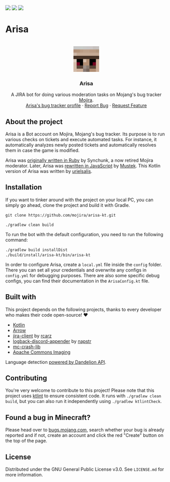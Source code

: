<!-- shields -->
[![](https://img.shields.io/github/issues/mojira/arisa-kt)](https://github.com/mojira/arisa-kt/issues)
[![](https://img.shields.io/github/stars/mojira/arisa-kt)](https://github.com/mojira/arisa-kt/stargazers)
[![](https://img.shields.io/github/license/mojira/arisa-kt)](https://github.com/mojira/arisa-kt/blob/master/LICENSE.md)

# Arisa

<!-- PROJECT LOGO -->
<br/>
<div align="center">
  <a href="https://bugs.mojang.com/">
    <img src="arisa.png" alt="Arisa" width="80" height="80">
  </a>

<h3>Arisa</h3>

  <p>
    A JIRA bot for doing various moderation tasks on Mojang's bug tracker <a href="https://bugs.mojang.com/">Mojira</a>.
    <br/>
    <a href="https://bugs.mojang.com/secure/ViewProfile.jspa?name=arisabot">Arisa's bug tracker profile</a>
    ·
    <a href="https://github.com/mojira/arisa-kt/issues">Report Bug</a>
    ·
    <a href="https://github.com/mojira/arisa-kt/issues">Request Feature</a>
  </p>
</div>

## About the project

Arisa is a Bot account on Mojira, Mojang's bug tracker. Its purpose is to run various checks on tickets and execute
automated tasks.
For instance, it automatically analyzes newly posted tickets and automatically resolves them in case the game is
modified.

Arisa was [originally written in Ruby](https://github.com/mojira/arisa) by Synchunk, a now retired Mojira moderator.
Later, Arisa was [rewritten in JavaScript](https://github.com/mojira/arisa-js) by [Mustek](https://github.com/Mustek).
This Kotlin version of Arisa was written by [urielsalis](https://github.com/urielsalis).

## Installation

If you want to tinker around with the project on your local PC, you can simply go ahead, clone the project and build it
with Gradle.

```
git clone https://github.com/mojira/arisa-kt.git
```

```
./gradlew clean build
```

To run the bot with the default configuration, you need to run the following command:

```
./gradlew build installDist
./build/install/arisa-kt/bin/arisa-kt
```

In order to configure Arisa, create a `local.yml` file inside the `config` folder.
There you can set all your credentials and overwrite any configs in `config.yml` for debugging purposes.
There are also some specific debug configs, you can find their documentation in the `ArisaConfig.kt` file.

## Built with

This project depends on the following projects, thanks to every developer who makes their code open-source! :heart:

- [Kotlin](https://kotlinlang.org/)
- [Arrow](https://arrow-kt.io/)
- [jira-client](https://github.com/rcarz/jira-client) by [rcarz](https://github.com/rcarz)
- [logback-discord-appender](https://github.com/napstr/logback-discord-appender) by [napstr](https://github.com/napstr)
- [mc-crash-lib](https://github.com/urielsalis/mc-crash-lib)
- [Apache Commons Imaging](https://commons.apache.org/proper/commons-imaging/)

Language detection [powered by Dandelion API](https://dandelion.eu/).

## Contributing

You're very welcome to contribute to this project! Please note that this project
uses [ktlint](https://github.com/pinterest/ktlint) to ensure consistent code.
It runs with `./gradlew clean build`, but you can also run it independently using `./gradlew ktlintCheck`.

## Found a bug in Minecraft?

Please head over to [bugs.mojang.com](https://bugs.mojang.com/), search whether your bug is already reported and if not,
create an account and click the red "Create" button on the top of the page.

## License

Distributed under the GNU General Public License v3.0. See `LICENSE.md` for more information.

